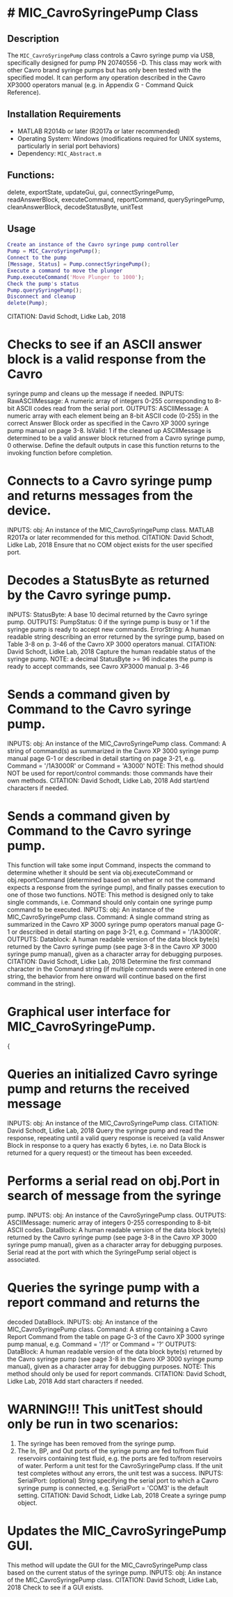 # # MIC_CavroSyringePump Class
## Description
The `MIC_CavroSyringePump` class controls a Cavro syringe pump via USB, specifically designed for
pump PN 20740556 -D. This class may work with other Cavro brand syringe pumps but has only been tested with the
specified model. It can perform any operation described in the Cavro XP3000 operators manual (e.g. in Appendix G - Command Quick Reference).
## Installation Requirements
- MATLAB R2014b or later (R2017a or later recommended)
- Operating System: Windows (modifications required for UNIX systems, particularly in serial port behaviors)
- Dependency: `MIC_Abstract.m`
##  Functions:
delete, exportState, updateGui, gui, connectSyringePump,
readAnswerBlock, executeCommand, reportCommand,
querySyringePump, cleanAnswerBlock, decodeStatusByte, unitTest
## Usage
```matlab
Create an instance of the Cavro syringe pump controller
Pump = MIC_CavroSyringePump();
Connect to the pump
[Message, Status] = Pump.connectSyringePump();
Execute a command to move the plunger
Pump.executeCommand('Move Plunger to 1000');
Check the pump's status
Pump.querySyringePump();
Disconnect and cleanup
delete(Pump);
```
CITATION: David Schodt, Lidke Lab, 2018
# Checks to see if an ASCII answer block is a valid response from the Cavro
syringe pump and cleans up the message if needed.
INPUTS:
RawASCIIMessage: A numeric array of integers 0-255 corresponding to
8-bit ASCII codes read from the serial port.
OUTPUTS:
ASCIIMessage: A numeric array with each element being an 8-bit ASCII
code (0-255) in the correct Answer Block order as
specified in the Cavro XP 3000 syringe pump manual on
page 3-8.
IsValid: 1 if the cleaned up ASCIIMessage is determined to be a valid
answer block returned from a Cavro syringe pump, 0 otherwise.
Define the default outputs in case this function returns to the invoking
function before completion.
# Connects to a Cavro syringe pump and returns messages from the device.
INPUTS:
obj: An instance of the MIC_CavroSyringePump class.
MATLAB R2017a or later recommended for this method.
CITATION: David Schodt, Lidke Lab, 2018
Ensure that no COM object exists for the user specified port.
# Decodes a StatusByte as returned by the Cavro syringe pump.
INPUTS:
StatusByte: A base 10 decimal returned by the Cavro syringe pump.
OUTPUTS:
PumpStatus: 0 if the syringe pump is busy or 1 if the syringe pump is
ready to accept new commands.
ErrorString: A human readable string describing an error returned by
the syringe pump, based on Table 3-8 on p. 3-46 of the
Cavro XP 3000 operators manual.
CITATION: David Schodt, Lidke Lab, 2018
Capture the human readable status of the syringe pump.
NOTE: a decimal StatusByte >= 96 indicates the pump is ready
to accept commands, see Cavro XP3000 manual p. 3-46
# Sends a command given by Command to the Cavro syringe pump.
INPUTS:
obj: An instance of the MIC_CavroSyringePump class.
Command: A string of command(s) as summarized in the Cavro
XP 3000 syringe pump manual page G-1 or described
in detail starting on page 3-21, e.g.
Command = '/1A3000R' or Command = 'A3000'
NOTE: This method should NOT be used for report/control commands: those
commands have their own methods.
CITATION: David Schodt, Lidke Lab, 2018
Add start/end characters if needed.
# Sends a command given by Command to the Cavro syringe pump.
This function will take some input Command, inspects the command to
determine whether it should be sent via obj.executeCommand or
obj.reportCommand (determined based on whether or not the command expects
a response from the syringe pump), and finally passes execution to one of
those two functions.
NOTE: This method is designed only to take single commands, i.e. Command
should only contain one syringe pump command to be executed.
INPUTS:
obj: An instance of the MIC_CavroSyringePump class.
Command: A single command string as summarized in the Cavro XP 3000
syringe pump operators manual page G-1 or described in detail
starting on page 3-21, e.g. Command = '/1A3000R'.
OUTPUTS:
Datablock: A human readable version of the data block byte(s) returned
by the Cavro syringe pump (see page 3-8 in the Cavro XP 3000
syringe pump manual), given as a character array for
debugging purposes.
CITATION: David Schodt, Lidke Lab, 2018
Determine the first command character in the Command string (if multiple
commands were entered in one string, the behavior from here onward will
continue based on the first command in the string).
# Graphical user interface for MIC_CavroSyringePump.
{
# Queries an initialized Cavro syringe pump and returns the received message
INPUTS:
obj: An instance of the MIC_CavroSyringePump class.
CITATION: David Schodt, Lidke Lab, 2018
Query the syringe pump and read the response, repeating until a valid
query response is received (a valid Answer Block in response to a query
has exactly 6 bytes, i.e. no Data Block is returned for a query request)
or the timeout has been exceeded.
# Performs a serial read on obj.Port in search of message from the syringe
pump.
INPUTS:
obj: An instance of the CavroSyringePump class.
OUTPUTS:
ASCIIMessage: numeric array of integers 0-255 corresponding to 8-bit
ASCII codes.
DataBlock: A human readable version of the data block byte(s) returned
by the Cavro syringe pump (see page 3-8 in the Cavro XP 3000
syringe pump manual), given as a character array for
debugging purposes.
Serial read at the port with which the SyringePump serial object is
associated.
# Queries the syringe pump with a report command and returns the
decoded DataBlock.
INPUTS:
obj: An instance of the MIC_CavroSyringePump class.
Command: A string containing a Cavro Report Command from
the table on page G-3 of the Cavro XP 3000 syringe
pump manual, e.g. Command = '/1?' or
Command = '?'
OUTPUTS:
DataBlock: A human readable version of the data block byte(s) returned
by the Cavro syringe pump (see page 3-8 in the Cavro XP 3000
syringe pump manual), given as a character array for
debugging purposes.
NOTE: This method should only be used for report commands.
CITATION: David Schodt, Lidke Lab, 2018
Add start characters if needed.
# WARNING!!! This unitTest should only be run in two scenarios:
1) The syringe has been removed from the syringe pump.
2) The In, BP, and Out ports of the syringe pump are fed to/from fluid
reservoirs containing test fluid, e.g. the ports are fed to/from
reservoirs of water.
Perform a unit test for the CavroSyringePump class.  If the unit test
completes without any errors, the unit test was a success.
INPUTS:
SerialPort: (optional) String specifying the serial port to which a
Cavro syringe pump is connected, e.g. SerialPort = 'COM3'
is the default setting.
CITATION: David Schodt, Lidke Lab, 2018
Create a syringe pump object.
# Updates the MIC_CavroSyringePump GUI.
This method will update the GUI for the MIC_CavroSyringePump class
based on the current status of the syringe pump.
INPUTS:
obj: An instance of the MIC_CavroSyringePump class.
CITATION: David Schodt, Lidke Lab, 2018
Check to see if a GUI exists.
